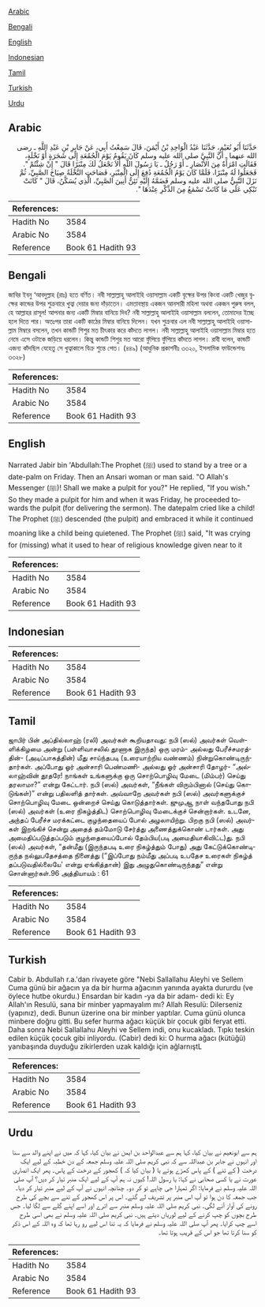 [Arabic](#arabic)

[Bengali](#bengali)

[English](#english)

[Indonesian](#indonesian)

[Tamil](#tamil)

[Turkish](#turkish)

[Urdu](#urdu)

## Arabic


<div dir="rtl" lang="ar" style={{fontSize:'larger',backgroundColor:'#f8f9fa',padding:20}}>
حَدَّثَنَا أَبُو نُعَيْمٍ، حَدَّثَنَا عَبْدُ الْوَاحِدِ بْنُ أَيْمَنَ، قَالَ سَمِعْتُ أَبِي، عَنْ جَابِرِ بْنِ عَبْدِ اللَّهِ ـ رضى الله عنهما ـ أَنَّ النَّبِيَّ صلى الله عليه وسلم كَانَ يَقُومُ يَوْمَ الْجُمُعَةِ إِلَى شَجَرَةٍ أَوْ نَخْلَةٍ، فَقَالَتِ امْرَأَةٌ مِنَ الأَنْصَارِ ـ أَوْ رَجُلٌ ـ يَا رَسُولَ اللَّهِ أَلاَ نَجْعَلُ لَكَ مِنْبَرًا قَالَ ‏"‏ إِنْ شِئْتُمْ ‏"‏‏.‏ فَجَعَلُوا لَهُ مِنْبَرًا، فَلَمَّا كَانَ يَوْمُ الْجُمُعَةِ دُفِعَ إِلَى الْمِنْبَرِ، فَصَاحَتِ النَّخْلَةُ صِيَاحَ الصَّبِيِّ، ثُمَّ نَزَلَ النَّبِيُّ صلى الله عليه وسلم فَضَمَّهُ إِلَيْهِ تَئِنُّ أَنِينَ الصَّبِيِّ، الَّذِي يُسَكَّنُ، قَالَ ‏"‏ كَانَتْ تَبْكِي عَلَى مَا كَانَتْ تَسْمَعُ مِنَ الذِّكْرِ عِنْدَهَا ‏"‏‏.‏
</div>
<div style={{backgroundColor:'#f8f9fa',padding:20, marginBottom: 10}}><table> <thead> <tr> <th>References:</th> <th></th> </tr> </thead> <tbody><tr><td>Hadith No</td><td>3584</td></tr><tr><td>Arabic No</td><td>3584</td></tr><tr><td>Reference</td><td>Book 61 Hadith 93</td></tr></tbody></table></div>

## Bengali


<div dir="ltr" lang="bn" style={{fontSize:'larger',backgroundColor:'#f8f9fa',padding:20}}>
জাবির ইবনু ‘আবদুল্লাহ (রাঃ) হতে বর্ণিত। নবী সাল্লাল্লাহু আলাইহি ওয়াসাল্লাম একটি বৃক্ষের উপর কিংবা একটি খেজুর বৃক্ষের কান্ডের উপর শুক্রবারে খুত্বা দেয়ার জন্য দাঁড়াতেন। এমতাবস্থায় একজন আনসারী মহিলা অথবা একজন পুরুষ বলল, হে আল্লাহর রাসূল! আপনার জন্য একটি মিম্বার বানিয়ে দিব? নবী সাল্লাল্লাহু আলাইহি ওয়াসাল্লাম বললেন, তোমাদের ইচ্ছে হলে দিতে পার। অতঃপর তারা একটি কাঠের মিম্বার বানিয়ে দিলেন। যখন শুক্রবার এল নবী সাল্লাল্লাহু আলাইহি ওয়াসাল্লাম মিম্বরে বসলেন, তখন কান্ডটি শিশুর মত চীৎকার করে কাঁদতে লাগল। নবী সাল্লাল্লাহু আলাইহি ওয়াসাল্লাম মিম্বার হতে নেমে এসে ওটাকে জড়িয়ে ধরলেন। কিন্তু কান্ডটি শিশুর মত আরো ফুঁপিয়ে ফুঁপিয়ে কাঁদতে লাগল। রাবী বলেন, কান্ডটি এজন্য কাঁদছিল যেহেতু সে খুত্বাকালে যিক্র শুন্তে পেত। (৪৪৯) (আধুনিক প্রকাশনীঃ ৩৩২০, ইসলামিক ফাউন্ডেশনঃ ৩৩২৮)
</div>
<div style={{backgroundColor:'#f8f9fa',padding:20, marginBottom: 10}}><table> <thead> <tr> <th>References:</th> <th></th> </tr> </thead> <tbody><tr><td>Hadith No</td><td>3584</td></tr><tr><td>Arabic No</td><td>3584</td></tr><tr><td>Reference</td><td>Book 61 Hadith 93</td></tr></tbody></table></div>

## English


<div dir="ltr" lang="en" style={{fontSize:'larger',backgroundColor:'#f8f9fa',padding:20}}>
Narrated Jabir bin 'Abdullah:The Prophet (ﷺ) used to stand by a tree or a date-palm on Friday. Then an Ansari woman or man said. "O Allah's Messenger (ﷺ)! Shall we make a pulpit for you?" He replied, "If you wish." So they made a pulpit for him and when it was Friday, he proceeded towards the pulpit (for delivering the sermon). The datepalm cried like a child! The Prophet (ﷺ) descended (the pulpit) and embraced it while it continued moaning like a child being quietened. The Prophet (ﷺ) said, "It was crying for (missing) what it used to hear of religious knowledge given near to it
</div>
<div style={{backgroundColor:'#f8f9fa',padding:20, marginBottom: 10}}><table> <thead> <tr> <th>References:</th> <th></th> </tr> </thead> <tbody><tr><td>Hadith No</td><td>3584</td></tr><tr><td>Arabic No</td><td>3584</td></tr><tr><td>Reference</td><td>Book 61 Hadith 93</td></tr></tbody></table></div>

## Indonesian


<div dir="ltr" lang="id" style={{fontSize:'larger',backgroundColor:'#f8f9fa',padding:20}}>

</div>
<div style={{backgroundColor:'#f8f9fa',padding:20, marginBottom: 10}}><table> <thead> <tr> <th>References:</th> <th></th> </tr> </thead> <tbody><tr><td>Hadith No</td><td>3584</td></tr><tr><td>Arabic No</td><td>3584</td></tr><tr><td>Reference</td><td>Book 61 Hadith 93</td></tr></tbody></table></div>

## Tamil


<div dir="ltr" lang="ta" style={{fontSize:'larger',backgroundColor:'#f8f9fa',padding:20}}>
ஜாபிர் பின் அப்தில்லாஹ் (ரலி) அவர்கள் கூறியதாவது: நபி (ஸல்) அவர்கள் வெள்ளிக்கிழமை அன்று (பள்ளிவாசலில் தூணாக இருந்த) ஒரு மரம்- அல்லது பேரீச்சமரத்தின்- (அடிப்பாகத்தின்) மீது சாய்ந்தபடி (உரையாற்றிய வண்ணம்) நின்றுகொண்டிருந்தார்கள். அப்போது ஓர் அன்சாரி பெண்மணி- அல்லது ஓர் அன்சாரி தோழர்- “அல்லாஹ்வின் தூதரே! நாங்கள் உங்களுக்கு ஒரு சொற்பொழிவு மேடை (மிம்பர்) செய்து தரலாமா?” என்று கேட்டார். நபி (ஸல்) அவர்கள், “நீங்கள் விரும்பினால் (செய்து கொடுங்கள்)” என்று பதிலளித் தார்கள். அவ்வாறே அவர்கள் நபி (ஸல்) அவர்களுக்குச் சொற்பொழிவு மேடை ஒன்றைச் செய்து கொடுத்தார்கள். ஜுமுஆ நாள் வந்தபோது நபி (ஸல்) அவர்கள் (உரை நிகழ்த்திட) சொற்பொழிவு மேடைக்குச் சென்றார்கள். உடனே, அந்தப் பேரீச்ச மரக்கட்டை குழந்தையைப் போல் அழலாயிற்று. பிறகு நபி (ஸல்) அவர்கள் இறங்கிச் சென்று அதைத் தம்மோடு சேர்த்து அணைத்துக்கொண் டார்கள். அது அமைதிப்படுத்தப்படும் குழந்தையைப்போல் தேம்பிய(படி அமைதியாகிவிட்ட)து. நபி (ஸல்) அவர்கள், “தன்மீது (இருந்தபடி உரை நிகழ்த்தும் போது) அது கேட்டுக்கொண்டிருந்த நல்லுபதேசத்தை நினைத்து (“இப்போது நம்மீது அப்படி உபதேச உரைகள் நிகழ்த் தப்படுவதில்லையே' என்று ஏங்கித்தான்) இது அழுதுகொண்டிருந்தது” என்று சொன்னார்கள்.96 அத்தியாயம் : 61
</div>
<div style={{backgroundColor:'#f8f9fa',padding:20, marginBottom: 10}}><table> <thead> <tr> <th>References:</th> <th></th> </tr> </thead> <tbody><tr><td>Hadith No</td><td>3584</td></tr><tr><td>Arabic No</td><td>3584</td></tr><tr><td>Reference</td><td>Book 61 Hadith 93</td></tr></tbody></table></div>

## Turkish


<div dir="ltr" lang="tr" style={{fontSize:'larger',backgroundColor:'#f8f9fa',padding:20}}>
Cabir b. Abdullah r.a.'dan rivayete göre "Nebi Sallallahu Aleyhi ve Sellem Cuma günü bir ağacın ya da bir hurma ağacının yanında ayakta dururdu (ve öylece hutbe okurdu.) Ensardan bir kadın -ya da bir adam- dedi ki: Ey Allah'ın Resulü, sana bir minber yapmayalım mı? Allah Resulü: Dilerseniz (yapınız), dedi. Bunun üzerine ona bir minber yaptılar. Cuma günü olunca minbere doğru gitti. Bu sefer hurma ağacı küçük bir çocuk gibi feryat etti. Daha sonra Nebi Sallallahu Aleyhi ve Sellem indi, onu kucakladı. Tıpkı teskin edilen küçük çocuk gibi inliyordu. (Cabir) dedi ki: O hurma ağacı (kütüğü) yanıbaşında duyduğu zikirlerden uzak kaldığı için ağlarnıştL
</div>
<div style={{backgroundColor:'#f8f9fa',padding:20, marginBottom: 10}}><table> <thead> <tr> <th>References:</th> <th></th> </tr> </thead> <tbody><tr><td>Hadith No</td><td>3584</td></tr><tr><td>Arabic No</td><td>3584</td></tr><tr><td>Reference</td><td>Book 61 Hadith 93</td></tr></tbody></table></div>

## Urdu


<div dir="rtl" lang="ur" style={{fontSize:'larger',backgroundColor:'#f8f9fa',padding:20}}>
ہم سے ابونعیم نے بیان کیا، کہا ہم سے عبدالواحد بن ایمن نے بیان کیا، کہا کہ میں نے اپنے والد سے سنا اور انہوں نے جابر بن عبداللہ سے کہ نبی کریم صلی اللہ علیہ وسلم جمعہ کے دن خطبہ کے لیے ایک درخت ( کے تنے ) کے پاس کھڑے ہوتے یا ( بیان کیا کہ ) کھجور کے درخت کے پاس۔ پھر ایک انصاری عورت نے یا کسی صحابی نے کہا: یا رسول اللہ! کیوں نہ ہم آپ کے لیے ایک منبر تیار کر دیں؟ آپ صلی اللہ علیہ وسلم نے فرمایا: اگر تمہارا جی چاہے تو کر دو۔ چنانچہ انہوں نے آپ کے لیے منبر تیار کر دیا۔ جب جمعہ کا دن ہوا تو آپ اس منبر پر تشریف لے گئے۔ اس پر اس کھجور کے تنے سے بچے کی طرح رونے کی آواز آنے لگی۔ نبی کریم صلی اللہ علیہ وسلم منبر سے اترے اور اسے اپنے گلے سے لگا لیا۔ جس طرح بچوں کو چپ کرنے کے لیے لوریاں دیتے ہیں۔ نبی کریم صلی اللہ علیہ وسلم نے بھی اسی طرح اسے چپ کرایا۔ پھر آپ صلی اللہ علیہ وسلم نے فرمایا کہ یہ تنا اس لیے رو رہا تھا کہ وہ اللہ کے اس ذکر کو سنا کرتا تھا جو اس کے قریب ہوتا تھا۔
</div>
<div style={{backgroundColor:'#f8f9fa',padding:20, marginBottom: 10}}><table> <thead> <tr> <th>References:</th> <th></th> </tr> </thead> <tbody><tr><td>Hadith No</td><td>3584</td></tr><tr><td>Arabic No</td><td>3584</td></tr><tr><td>Reference</td><td>Book 61 Hadith 93</td></tr></tbody></table></div>